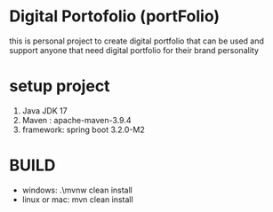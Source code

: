 # Digital Portofolio (portFolio)

this is personal project to create digital portfolio that can be used and support anyone
that need digital portfolio for their brand personality

# setup project
1. Java JDK 17
2. Maven : apache-maven-3.9.4
3. framework: spring boot 3.2.0-M2

# BUILD
- windows: .\mvnw clean install
- linux or mac: mvn clean install

